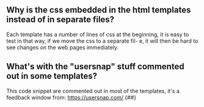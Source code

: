 ## Why is the css embedded in the html templates instead of in separate files?

Each template has a number of lines of css at the beginning, it is easy to test in that way, if we move the css to a separate fil-
e, it will then be hard to see changes on the web pages immediately.

## What's with the "usersnap" stuff commented out in some templates?

This code snippet are commented out in most of the templates, it's a feedback window from: https://usersnap.com/
{#<script type="text/javascript">#}
{#  (function() {#}
{#    var s = document.createElement("script");#}
{#    s.type = "text/javascript";#}
{#    s.async = true;#}
{#    s.src = '//api.usersnap.com/load/143a50cc-0af5-4778-a4ec-18269edf01a7.js';#}
{#    var x = document.getElementsByTagName('script')[0];#}
{#    x.parentNode.insertBefore(s, x);#}
{#  })();#}
{#</script>#}

